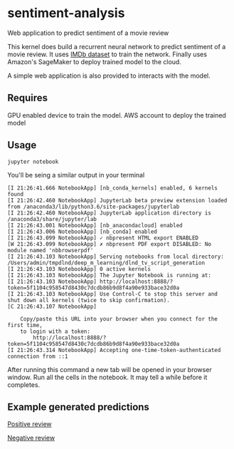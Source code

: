 # sentiment-analysis

Web application to predict sentiment of a movie review


This kernel does build a recurrent neural network to predict sentiment of a movie review. It uses [IMDb dataset](https://www.imdb.com/interfaces/) to train the network. Finally uses Amazon's SageMaker to deploy trained model to the cloud.

A simple web application is also provided to interacts with the model. 



## Requires

GPU enabled device to train the model. AWS account to deploy the trained model


## Usage

```
jupyter notebook
```

You'll be seing a similar output in your terminal
```
[I 21:26:41.666 NotebookApp] [nb_conda_kernels] enabled, 6 kernels found
[I 21:26:42.460 NotebookApp] JupyterLab beta preview extension loaded from /anaconda3/lib/python3.6/site-packages/jupyterlab
[I 21:26:42.460 NotebookApp] JupyterLab application directory is /anaconda3/share/jupyter/lab
[I 21:26:43.001 NotebookApp] [nb_anacondacloud] enabled
[I 21:26:43.006 NotebookApp] [nb_conda] enabled
[I 21:26:43.099 NotebookApp] ✓ nbpresent HTML export ENABLED
[W 21:26:43.099 NotebookApp] ✗ nbpresent PDF export DISABLED: No module named 'nbbrowserpdf'
[I 21:26:43.103 NotebookApp] Serving notebooks from local directory: /Users/admin/tmpdlnd/deep_m_learning/dlnd_tv_script_generation
[I 21:26:43.103 NotebookApp] 0 active kernels
[I 21:26:43.103 NotebookApp] The Jupyter Notebook is running at:
[I 21:26:43.103 NotebookApp] http://localhost:8888/?token=5f1104c958547d8430c7dcdb86b9d8f4a90e933bace32d0a
[I 21:26:43.103 NotebookApp] Use Control-C to stop this server and shut down all kernels (twice to skip confirmation).
[C 21:26:43.107 NotebookApp] 
    
    Copy/paste this URL into your browser when you connect for the first time,
    to login with a token:
        http://localhost:8888/?token=5f1104c958547d8430c7dcdb86b9d8f4a90e933bace32d0a
[I 21:26:43.314 NotebookApp] Accepting one-time-token-authenticated connection from ::1
```
After running this command a new tab will be opened in your browser window. Run all the cells in the notebook. It may tell a while before it completes. 


## Example generated predictions

[Positive review](positive_review.png)

[Negative review](negative_review.png)
